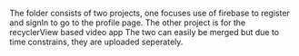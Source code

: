 The folder consists of two projects, one focuses use of firebase to register and signIn to go to the profile page. 
The other project is for the recyclerView based video app
The two can easily be merged but due to time constrains, they are uploaded seperately.
